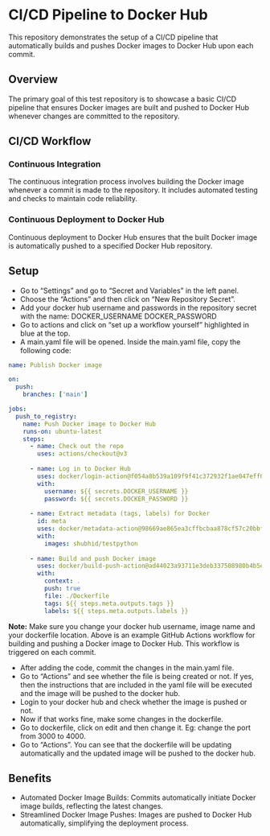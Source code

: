 # CI/CD Pipeline to Docker Hub
This repository demonstrates the setup of a CI/CD pipeline that automatically builds and pushes Docker images to Docker Hub upon each commit.

## Overview
The primary goal of this test repository is to showcase a basic CI/CD pipeline that ensures Docker images are built and pushed to Docker Hub whenever changes are committed to the repository.

## CI/CD Workflow

### Continuous Integration

The continuous integration process involves building the Docker image whenever a commit is made to the repository. It includes automated testing and checks to maintain code reliability.

### Continuous Deployment to Docker Hub

Continuous deployment to Docker Hub ensures that the built Docker image is automatically pushed to a specified Docker Hub repository.

## Setup
- Go to “Settings” and go to “Secret and Variables” in the left panel.
- Choose the “Actions” and then click on “New Repository Secret”.
- Add your docker hub username and passwords in the repository secret with the name:
DOCKER_USERNAME
DOCKER_PASSWORD
- Go to actions and click on “set up a workflow yourself” highlighted in blue at the top.
- A main.yaml file will be opened. Inside the main.yaml file, copy the following code:

```yaml
name: Publish Docker image

on:
  push:
    branches: ['main']

jobs:
  push_to_registry:
    name: Push Docker image to Docker Hub
    runs-on: ubuntu-latest
    steps:
      - name: Check out the repo
        uses: actions/checkout@v3
      
      - name: Log in to Docker Hub
        uses: docker/login-action@f054a8b539a109f9f41c372932f1ae047eff08c9
        with:
          username: ${{ secrets.DOCKER_USERNAME }}
          password: ${{ secrets.DOCKER_PASSWORD }}
      
      - name: Extract metadata (tags, labels) for Docker
        id: meta
        uses: docker/metadata-action@98669ae865ea3cffbcbaa878cf57c20bbf1c6c38
        with:
          images: shubhid/testpython
      
      - name: Build and push Docker image
        uses: docker/build-push-action@ad44023a93711e3deb337508980b4b5e9bcdc5dc
        with:
          context: .
          push: true
          file: ./Dockerfile
          tags: ${{ steps.meta.outputs.tags }}
          labels: ${{ steps.meta.outputs.labels }}

```
<b> Note:</b> Make sure you change your docker hub username, image name and your dockerfile location. Above is an example GitHub Actions workflow for building and pushing a Docker image to Docker Hub. This workflow is triggered on each commit.

- After adding the code, commit the changes in the main.yaml file.
- Go to “Actions” and see whether the file is being created or not. If yes, then the instructions that are included in the yaml file will be executed and the image will be pushed to the docker hub.
- Login to your docker hub and check whether the image is pushed or not.
- Now if that works fine, make some changes in the dockerfile.
- Go to dockerfile, click on edit and then change it. Eg: change the port from 3000 to 4000.
- Go to “Actions”. You can see that the dockerfile will be updating automatically and the updated image will be pushed to the docker hub.

## Benefits
- Automated Docker Image Builds: Commits automatically initiate Docker image builds, reflecting the latest changes.
- Streamlined Docker Image Pushes: Images are pushed to Docker Hub automatically, simplifying the deployment process.
